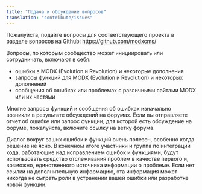 ```yaml
---
title: "Подача и обсуждение вопросов"
translation: "contribute/issues"
---
```


Пожалуйста, подайте вопросы для соответствующего проекта в разделе вопросов на Github: <https://github.com/modxcms/>

Вопросы, по которым сообщество может инициировать или сотрудничать, включают в себя:

- ошибки в MODX (Evolution и Revolution) и некоторые дополнения
- запросы функций для MODX (Evolution и Revolution) и некоторых дополнений
- сообщения об ошибках или проблемах с различными сайтами MODX или их частями

Многие запросы функций и сообщения об ошибках изначально возникли в результате обсуждений на форумах. Если вы отправляете отчет об ошибке или запрос функции, для которой есть обсуждение на форуме, пожалуйста, включите ссылку на ветку форума.

Диалог вокруг ваших ошибок и функций очень полезен, особенно когда решение не ясно. В конечном итоге участники и группа по интеграции кода, работающие над исправлением ошибок и функциями, будут использовать средство отслеживания проблем в качестве первого и, возможно, единственного источника информации о проблеме. Если нет ссылки на дополнительную информацию, эта информация может никогда не сыграть роли в устранении вашей ошибки или разработке новой функции.

